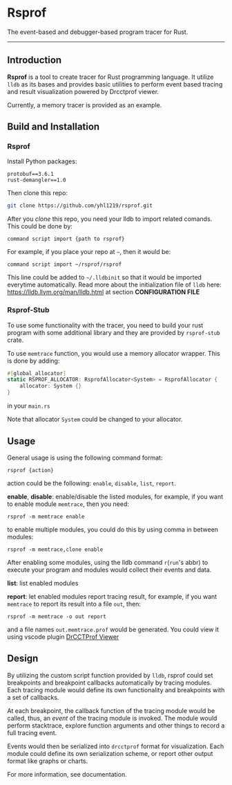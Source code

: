 # Rsprof

The event-based and debugger-based program tracer for Rust.

---

## Introduction

**Rsprof** is a tool to create tracer for Rust programming language. It utilize `lldb` as its bases and provides basic utilities to perform event based tracing and result visualization powered by Drcctprof viewer.

Currently, a memory tracer is provided as an example.

## Build and Installation

### Rsprof

Install Python packages:

```
protobuf==3.6.1
rust-demangler==1.0
```

Then clone this repo:

```bash
git clone https://github.com/yhl1219/rsprof.git
```

After you _clone_ this repo, you need your lldb to import related comands. This could be done by:

```lldb
command script import {path to rsprof}
```

For example, if you place your repo at `~`, then it would be:

```lldb
command script import ~/rsprof/rsprof
```

This line could be added to `~/.lldbinit` so that it would be imported everytime automatically. Read more about the initialization file of `lldb` here: https://lldb.llvm.org/man/lldb.html at section **CONFIGURATION FILE**

### Rsprof-Stub

To use some functionality with the tracer, you need to build your rust program with some additional library and they are provided by `rsprof-stub` crate.

To use `memtrace` function, you would use a memory allocator wrapper. This is done by adding:

```rust
#[global_allocator]
static RSPROF_ALLOCATOR: RsprofAllocator<System> = RsprofAllocator {
    allocator: System {}
}
```

in your `main.rs`

Note that allocator `System` could be changed to your allocator. 

## Usage

General usage is using the following command format:

```
rsprof {action}
```

action could be the following: `enable`, `disable`, `list`, `report`.

**enable**, **disable**: enable/disable the listed modules, for example, if you want to enable module `memtrace`, then you need:

```
rsprof -m memtrace enable
```

to enable multiple modules, you could do this by using comma in between modules:

```
rsprof -m memtrace,clone enable
```

After enabling some modules, using the lldb command `r`(`run`'s abbr) to execute your program and modules would collect their events and data.

**list**: list enabled modules

**report**: let enabled modules report tracing result, for example, if you want `memtrace` to report its result into a file `out`, then:

```
rsprof -m memtrace -o out report
```

and a file names `out.memtrace.prof` would be generated. You could view it using vscode plugin [DrCCTProf Viewer](https://marketplace.visualstudio.com/items?itemName=Xuhpclab.drcctprof-vscode-extension)

## Design 

By utilizing the custom script function provided by `lldb`, rsprof could set breakpoints and breakpoint callbacks automatically by tracing modules. Each tracing module would define its own functionality and breakpoints with a set of callbacks.

At each breakpoint, the callback function of the tracing module would be called, thus, an _event_ of the tracing module is invoked. The module would perform stacktrace, explore function arguments and other things to record a full tracing event.

Events would then be serialized into `drcctprof` format for visualization. Each module could define its own serialization scheme, or report other output format like graphs or charts.

For more information, see documentation.